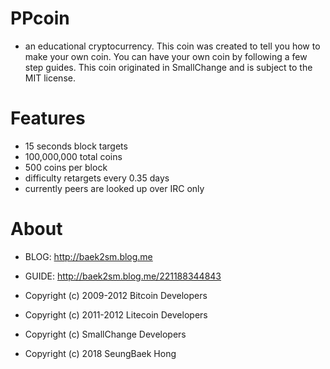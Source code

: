 # PPcoin
- an educational cryptocurrency. This coin was created to tell you how to make your own coin. You can have your own coin by following a few step guides. This coin originated in SmallChange and is subject to the MIT license.

# Features
- 15 seconds block targets
- 100,000,000 total coins
- 500 coins per block
- difficulty retargets every 0.35 days
- currently peers are looked up over IRC only

# About
- BLOG: http://baek2sm.blog.me
- GUIDE: http://baek2sm.blog.me/221188344843

- Copyright (c) 2009-2012 Bitcoin Developers
- Copyright (c) 2011-2012 Litecoin Developers
- Copyright (c) SmallChange Developers
- Copyright (c) 2018 SeungBaek Hong

